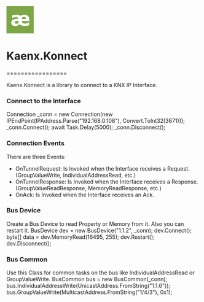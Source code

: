 ![Logo](Assets/Logo.png)
# Kaenx.Konnect
=================

Kaenx.Konnect is a library to connect to a KNX IP Interface.

### Connect to the Interface
Connection _conn = new Connection(new IPEndPoint(IPAddress.Parse("192.168.0.108"), Convert.ToInt32(3671)));
_conn.Connect();
await Task.Delay(5000);
_conn.Disconnect();

### Connection Events
There are three Events:
- OnTunnelRequest: 
  Is Invoked when the Interface receives a Request. (GroupValueWrite, IndividualAddressRead, etc.)
- OnTunnelResponse: 
  Is Invoked when the Interface receives a Response. (GroupValueReadResponse, MemoryReadResponse, etc.)
- OnAck:
  Is Invoked when the Interface receives an Ack.
  
  
### Bus Device
Create a Bus Device to read Property or Memory from it. Also you can restart it.
BusDevice dev = new BusDevice("1.1.2", _conn);
dev.Connect();
byte[] data = dev.MemoryRead(16495, 255);
dev.Restart();
dev.Disconnect();

### Bus Common
Use this Class for common tasks on the bus like IndividualAddressRead or GroupValueWrite.
BusCommon bus = new BusCommon(_conn);
bus.IndividualAddressWrite(UnicastAddress.FromString("1.1.6"));
bus.GroupValueWrite(MulticastAddress.FromString("1/4/3"), 0x1);
